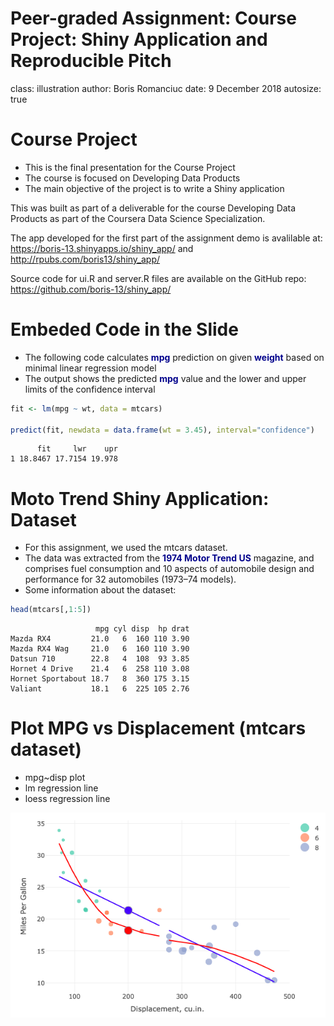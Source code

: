 Peer-graded Assignment: Course Project: Shiny Application and Reproducible Pitch
========================================================
class: illustration
author: Boris Romanciuc
date: 9 December 2018
autosize: true

Course Project
========================================================
- This is the final presentation for the Course Project
- The course is focused on Developing Data Products
- The main objective of the project is to write a Shiny application

This was built as part of a deliverable for the course Developing Data Products as part of the Coursera Data Science Specialization.

The app developed for the first part of the assignment demo is avalilable at: <https://boris-13.shinyapps.io/shiny_app/> and  
<http://rpubs.com/boris13/shiny_app/>

Source code for ui.R and server.R files are available on the GitHub repo: <https://github.com/boris-13/shiny_app/>

Embeded Code in the Slide
========================================================
- The following code calculates <span style="font-weight:bold; color:darkblue;">mpg</span> prediction on given <span style="font-weight:bold; color:darkblue;">weight</span> based on minimal linear regression model 
- The output shows the predicted <span style="font-weight:bold; color:darkblue;">mpg</span> value and the lower and upper limits of the confidence interval

```r
fit <- lm(mpg ~ wt, data = mtcars)

predict(fit, newdata = data.frame(wt = 3.45), interval="confidence")
```

```
      fit     lwr    upr
1 18.8467 17.7154 19.978
```
Moto Trend Shiny Application: Dataset
========================================================
- For this assignment, we used the mtcars dataset.
- The data was extracted from the <span style="font-weight:bold; color:darkblue;">1974 Motor Trend US</span> magazine, and comprises fuel consumption and 10 aspects of automobile design and performance for 32 automobiles (1973–74 models).
- Some information about the dataset:


```r
head(mtcars[,1:5])
```

```
                   mpg cyl disp  hp drat
Mazda RX4         21.0   6  160 110 3.90
Mazda RX4 Wag     21.0   6  160 110 3.90
Datsun 710        22.8   4  108  93 3.85
Hornet 4 Drive    21.4   6  258 110 3.08
Hornet Sportabout 18.7   8  360 175 3.15
Valiant           18.1   6  225 105 2.76
```

Plot MPG vs Displacement (mtcars dataset)
========================================================
- mpg~disp plot
- lm regression line
- loess regression line

![alt text](plot_mtcars.png)
